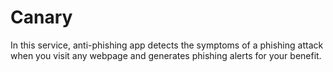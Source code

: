 # Canary

In this service, anti-phishing app detects the symptoms of a phishing attack when you visit any webpage and generates phishing alerts for your benefit.
